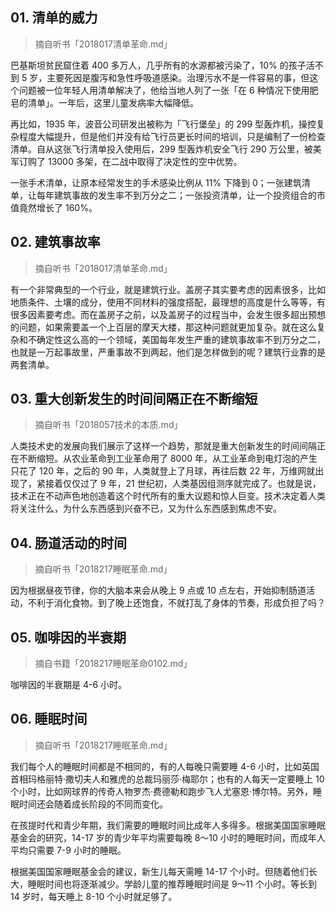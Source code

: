 ## 01. 清单的威力
> 摘自听书「2018017清单革命.md」

巴基斯坦贫民窟住着 400 多万人，几乎所有的水源都被污染了，10% 的孩子活不到 5 岁，主要死因是腹泻和急性呼吸道感染。治理污水不是一件容易的事，但这个问题被一位年轻人用清单解决了，他给当地人列了一张「在 6 种情况下使用肥皂的清单」。一年后，这里儿童发病率大幅降低。

再比如，1935 年，波音公司研发出被称为「飞行堡垒」的 299 型轰炸机，操控复杂程度大幅提升，但是他们并没有给飞行员更长时间的培训，只是编制了一份检查清单。自从这张飞行清单投入使用后，299 型轰炸机安全飞行 290 万公里，被美军订购了 13000 多架，在二战中取得了决定性的空中优势。

一张手术清单，让原本经常发生的手术感染比例从 11% 下降到 0；一张建筑清单，让每年建筑事故的发生率不到万分之二；一张投资清单，让一个投资组合的市值竟然增长了 160%。

## 02. 建筑事故率
> 摘自听书「2018017清单革命.md」

有一个非常典型的一个行业，就是建筑行业。盖房子其实要考虑的因素很多，比如地质条件、土壤的成分，使用不同材料的强度搭配，最理想的高度是什么等等，有很多因素要考虑。而在盖房子之前，以及盖房子的过程当中，会发生很多超出预想的问题，如果需要盖一个上百层的摩天大楼，那这种问题就更加复杂。就在这么复杂和不确定性这么高的一个领域，美国每年发生严重的建筑事故率不到万分之二，也就是一万起事故里，严重事故不到两起，他们是怎样做到的呢？建筑行业靠的是两套清单。

## 03. 重大创新发生的时间间隔正在不断缩短
> 摘自听书「2018057技术的本质.md」

人类技术史的发展向我们展示了这样一个趋势，那就是重大创新发生的时间间隔正在不断缩短。从农业革命到工业革命用了 8000 年，从工业革命到电灯泡的产生只花了 120 年，之后的 90 年，人类就登上了月球，再往后数 22 年，万维网就出现了，紧接着仅仅过了 9 年，21 世纪初，人类基因组测序就完成了。也就是说，技术正在不动声色地创造着这个时代所有的重大议题和惊人巨变。技术决定着人类将关注什么，为什么东西感到兴奋不已，又为什么东西感到焦虑不安。

## 04. 肠道活动的时间
> 摘自听书「2018217睡眠革命.md」

因为根据昼夜节律，你的大脑本来会从晚上 9 点或 10 点左右，开始抑制肠道活动，不利于消化食物。到了晚上还饱食，不就打乱了身体的节奏，形成负担了吗？

## 05. 咖啡因的半衰期
> 摘自书籍「2018217睡眠革命0102.md」

咖啡因的半衰期是 4-6 小时。

## 06. 睡眠时间
> 摘自听书「2018217睡眠革命.md」

我们每个人的睡眠时间都是不相同的，有的人每晚只需要睡 4-6 小时，比如英国首相玛格丽特·撒切夫人和雅虎的总裁玛丽莎·梅耶尔；也有的人每天一定要睡上 10 个小时，比如网球界的传奇人物罗杰·费德勒和跑步飞人尤塞恩·博尔特。另外，睡眠时间还会随着成长阶段的不同而变化。

在孩提时代和青少年期，我们需要的睡眠时间比成年人多得多。根据美国国家睡眠基金会的研究，14-17 岁的青少年平均需要每晚 8～10 小时的睡眠时间，而成年人平均只需要 7-9 小时的睡眠。

根据美国国家睡眠基金会的建议，新生儿每天需睡 14-17 个小时。但随着他们长大，睡眠时间也将逐渐减少。学龄儿童的推荐睡眠时间是 9～11 个小时。等长到 14 岁时，每天睡上 8-10 个小时就足够了。